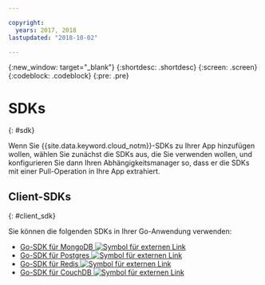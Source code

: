 ```yaml
---

copyright:
  years: 2017, 2018
lastupdated: "2018-10-02"

---
```


{:new_window: target="_blank"}
{:shortdesc: .shortdesc}
{:screen: .screen}
{:codeblock: .codeblock}
{:pre: .pre}

#  SDKs
{: #sdk}

Wenn Sie {{site.data.keyword.cloud_notm}}-SDKs zu Ihrer App hinzufügen wollen, wählen Sie zunächst die SDKs aus, die Sie verwenden wollen, und konfigurieren Sie dann Ihren Abhängigkeitsmanager so, dass er die SDKs mit einer Pull-Operation in Ihre App extrahiert.

## Client-SDKs
{: #client_sdk}

Sie können die folgenden SDKs in Ihrer Go-Anwendung verwenden:
* [Go-SDK für MongoDB ![Symbol für externen Link](../icons/launch-glyph.svg "Symbol für externen Link")](https://github.com/mongodb/mongo-go-driver)
* [Go-SDK für Postgres ![Symbol für externen Link](../icons/launch-glyph.svg "Symbol für externen Link")](https://github.com/lib/pq)
* [Go-SDK für Redis ![Symbol für externen Link](../icons/launch-glyph.svg "Symbol für externen Link")](https://github.com/go-redis/redis)
* [Go-SDK für CouchDB ![Symbol für externen Link](../icons/launch-glyph.svg "Symbol für externen Link")](https://github.com/leesper/couchdb-golang)

<!--
## Services
{: #services}

* [Watson Go SDK ![External link icon](../icons/launch-glyph.svg "External link icon")](https://github.com/watson-developer-cloud/go-sdk)
-->

